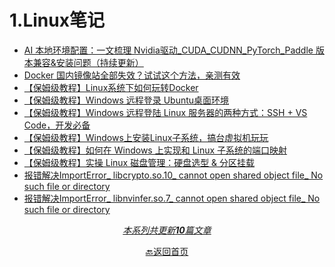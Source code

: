 # 1.Linux笔记

- [AI 本地环境配置：一文梳理 Nvidia驱动_CUDA_CUDNN_PyTorch_Paddle 版本兼容&安装问题（持续更新）](docs/1.Linux笔记/AI%20本地环境配置：一文梳理%20Nvidia驱动_CUDA_CUDNN_PyTorch_Paddle%20版本兼容&安装问题（持续更新）.md)
- [Docker 国内镜像站全部失效？试试这个方法，亲测有效](docs/1.Linux笔记/Docker%20国内镜像站全部失效？试试这个方法，亲测有效.md)
- [【保姆级教程】Linux系统下如何玩转Docker](docs/1.Linux笔记/【保姆级教程】Linux系统下如何玩转Docker.md)
- [【保姆级教程】Windows 远程登录 Ubuntu桌面环境](docs/1.Linux笔记/【保姆级教程】Windows%20远程登录%20Ubuntu桌面环境.md)
- [【保姆级教程】Windows 远程登陆 Linux 服务器的两种方式：SSH + VS Code，开发必备](docs/1.Linux笔记/【保姆级教程】Windows%20远程登陆%20Linux%20服务器的两种方式：SSH%20+%20VS%20Code，开发必备.md)
- [【保姆级教程】Windows上安装Linux子系统，搞台虚拟机玩玩](docs/1.Linux笔记/【保姆级教程】Windows上安装Linux子系统，搞台虚拟机玩玩.md)
- [【保姆级教程】如何在 Windows 上实现和 Linux 子系统的端口映射](docs/1.Linux笔记/【保姆级教程】如何在%20Windows%20上实现和%20Linux%20子系统的端口映射.md)
- [【保姆级教程】实操 Linux 磁盘管理：硬盘选型 & 分区挂载](docs/1.Linux笔记/【保姆级教程】实操%20Linux%20磁盘管理：硬盘选型%20&%20分区挂载.md)
- [报错解决ImportError_ libcrypto.so.10_ cannot open shared object file_ No such file or directory](docs/1.Linux笔记/报错解决ImportError_%20libcrypto.so.10_%20cannot%20open%20shared%20object%20file_%20No%20such%20file%20or%20directory.md)
- [报错解决ImportError_ libnvinfer.so.7_ cannot open shared object file_ No such file or directory](docs/1.Linux笔记/报错解决ImportError_%20libnvinfer.so.7_%20cannot%20open%20shared%20object%20file_%20No%20such%20file%20or%20directory.md)

<div style="text-align: center">

<u>*本系列共更新**10**篇文章*</u>
</div>
<div style="text-align: center">

[🔙返回首页](/)
</div>